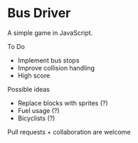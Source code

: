 Bus Driver
=========

A simple game in JavaScript.

To Do

* Implement bus stops
* Improve collision handling
* High score

Possible ideas

* Replace blocks with sprites (?)
* Fuel usage (?)
* Bicyclists (?)

Pull requests + collaboration are welcome